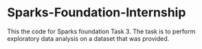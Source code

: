 # Sparks-Foundation-Internship
This the code for Sparks foundation Task 3. The task is to perform exploratory data analysis on a dataset that was provided.
